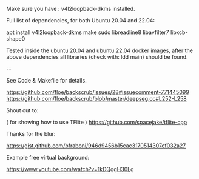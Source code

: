Make sure you have : v4l2loopback-dkms installed.

Full list of dependencies, for both Ubuntu 20.04 and 22.04:

apt install v4l2loopback-dkms make sudo libreadline8 libavfilter7 libxcb-shape0

Tested inside the ubuntu:20.04 and ubuntu:22.04 docker images, after the above dependencies
all libraries (check with: ldd main) should be found.

--

See Code & Makefile for details.

https://github.com/floe/backscrub/issues/28#issuecomment-771445099
https://github.com/floe/backscrub/blob/master/deepseg.cc#L252-L258

Shout out to:

( for showing how to use TFlite )
https://github.com/spacejake/tflite-cpp

Thanks for the blur:

https://gist.github.com/bfraboni/946d9456b15cac3170514307cf032a27

Example free virtual background:

https://www.youtube.com/watch?v=1kDQggH30Lg

